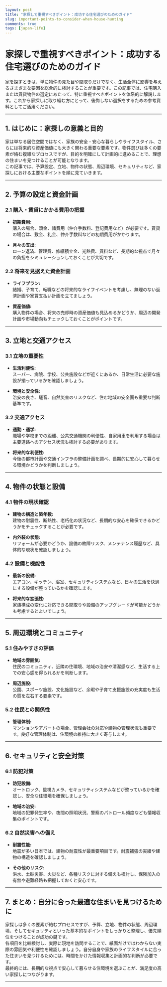 ```yaml
---
layout: post
title: "家探しで重視すべきポイント：成功する住宅選びのためのガイド"
slug: important-points-to-consider-when-house-hunting
comments: true
tags: [japan-life]
---
```

# 家探しで重視すべきポイント：成功する住宅選びのためのガイド

家を探すときは、単に物件の見た目や間取りだけでなく、生活全体に影響を与えるさまざまな要因を総合的に検討することが重要です。この記事では、住宅購入または賃貸物件の選定にあたって、特に重視すべきポイントを体系的に解説します。これから家探しに取り組む方にとって、後悔しない選択をするための参考資料としてご活用ください。

---

<script async src="https://pagead2.googlesyndication.com/pagead/js/adsbygoogle.js?client=ca-pub-7886659064712565"
     crossorigin="anonymous"></script>
<!-- 광고2 -->
<ins class="adsbygoogle"
     style="display:block"
     data-ad-client="ca-pub-7886659064712565"
     data-ad-slot="1101493367"
     data-ad-format="auto"
     data-full-width-responsive="true"></ins>
<script>
     (adsbygoogle = window.adsbygoogle || []).push({});
</script>

## 1. はじめに：家探しの意義と目的

家は単なる居住空間ではなく、家族の安全・安心な暮らしやライフスタイル、さらには将来的な資産価値にも大きく関わる重要な要素です。物件選びは多くの要素が絡む複雑なプロセスですが、目的を明確にして計画的に進めることで、理想の住まいを見つけることが可能となります。  
この記事では、予算設定、立地、物件の状態、周辺環境、セキュリティなど、家探しにおける主要なポイントを順に見ていきます。

---

## 2. 予算の設定と資金計画

<script async src="https://pagead2.googlesyndication.com/pagead/js/adsbygoogle.js?client=ca-pub-7886659064712565"
     crossorigin="anonymous"></script>
<!-- 광고2 -->
<ins class="adsbygoogle"
     style="display:block"
     data-ad-client="ca-pub-7886659064712565"
     data-ad-slot="1101493367"
     data-ad-format="auto"
     data-full-width-responsive="true"></ins>
<script>
     (adsbygoogle = window.adsbygoogle || []).push({});
</script>

### 2.1 購入・賃貸にかかる費用の把握

- **初期費用:**  
  購入の場合、頭金、諸費用（仲介手数料、登記費用など）が必要です。賃貸の場合は、敷金、礼金、仲介手数料などの初期費用がかかります。
  
- **月々の支出:**  
  ローン返済、管理費、修繕積立金、光熱費、賃料など、長期的な視点で月々の負担をシミュレーションしておくことが大切です。

### 2.2 将来を見据えた資金計画

- **ライフプラン:**  
  結婚、子育て、転職などの将来的なライフイベントを考慮し、無理のない返済計画や家賃支払い計画を立てましょう。
  
- **資産価値:**  
  購入物件の場合、将来の売却時の資産価値も見込めるかどうか、周辺の開発計画や市場動向もチェックしておくことがポイントです。

---

## 3. 立地と交通アクセス

<script async src="https://pagead2.googlesyndication.com/pagead/js/adsbygoogle.js?client=ca-pub-7886659064712565"
     crossorigin="anonymous"></script>
<!-- 광고2 -->
<ins class="adsbygoogle"
     style="display:block"
     data-ad-client="ca-pub-7886659064712565"
     data-ad-slot="1101493367"
     data-ad-format="auto"
     data-full-width-responsive="true"></ins>
<script>
     (adsbygoogle = window.adsbygoogle || []).push({});
</script>

### 3.1 立地の重要性

- **生活利便性:**  
  スーパー、病院、学校、公共施設などが近くにあるか、日常生活に必要な施設が揃っているかを確認しましょう。
  
- **環境と安全性:**  
  治安の良さ、騒音、自然災害のリスクなど、住む地域の安全面も重要な判断基準です。

### 3.2 交通アクセス

- **通勤・通学:**  
  職場や学校までの距離、公共交通機関の利便性、自家用車を利用する場合は主要道路へのアクセス状況も検討する必要があります。
  
- **将来的な利便性:**  
  今後の都市計画や交通インフラの整備計画を調べ、長期的に安心して暮らせる環境かどうかを判断しましょう。

---

## 4. 物件の状態と設備

<script async src="https://pagead2.googlesyndication.com/pagead/js/adsbygoogle.js?client=ca-pub-7886659064712565"
     crossorigin="anonymous"></script>
<!-- 광고2 -->
<ins class="adsbygoogle"
     style="display:block"
     data-ad-client="ca-pub-7886659064712565"
     data-ad-slot="1101493367"
     data-ad-format="auto"
     data-full-width-responsive="true"></ins>
<script>
     (adsbygoogle = window.adsbygoogle || []).push({});
</script>

### 4.1 物件の現状確認

- **建物の構造と築年数:**  
  建物の耐震性、断熱性、老朽化の状況など、長期的な安心を確保できるかどうかをチェックすることが必要です。
  
- **内外装の状態:**  
  リフォームが必要かどうか、設備の故障リスク、メンテナンス履歴など、具体的な現状を確認しましょう。

### 4.2 設備と機能性

- **最新の設備:**  
  エアコン、キッチン、浴室、セキュリティシステムなど、日々の生活を快適にする設備が整っているかを確認します。
  
- **将来的な拡張性:**  
  家族構成の変化に対応できる間取りや設備のアップグレードが可能かどうかも考慮するとよいでしょう。

---

## 5. 周辺環境とコミュニティ

<script async src="https://pagead2.googlesyndication.com/pagead/js/adsbygoogle.js?client=ca-pub-7886659064712565"
     crossorigin="anonymous"></script>
<!-- 광고2 -->
<ins class="adsbygoogle"
     style="display:block"
     data-ad-client="ca-pub-7886659064712565"
     data-ad-slot="1101493367"
     data-ad-format="auto"
     data-full-width-responsive="true"></ins>
<script>
     (adsbygoogle = window.adsbygoogle || []).push({});
</script>

### 5.1 住みやすさの評価

- **地域の雰囲気:**  
  住民のコミュニティ、近隣の住環境、地域の治安や清潔感など、生活する上での安心感を得られるかを判断します。
  
- **周辺施設:**  
  公園、スポーツ施設、文化施設など、余暇や子育て支援施設の充実度も生活の質を左右する要素です。

### 5.2 住民との関係性

- **管理体制:**  
  マンションやアパートの場合、管理会社の対応や建物の管理状況も重要です。良好な管理体制は、住環境の維持に大きく寄与します。

---

## 6. セキュリティと安全対策

<script async src="https://pagead2.googlesyndication.com/pagead/js/adsbygoogle.js?client=ca-pub-7886659064712565"
     crossorigin="anonymous"></script>
<!-- 광고2 -->
<ins class="adsbygoogle"
     style="display:block"
     data-ad-client="ca-pub-7886659064712565"
     data-ad-slot="1101493367"
     data-ad-format="auto"
     data-full-width-responsive="true"></ins>
<script>
     (adsbygoogle = window.adsbygoogle || []).push({});
</script>

### 6.1 防犯対策

- **防犯設備:**  
  オートロック、監視カメラ、セキュリティシステムなどが整っているかを確認し、安全な住環境を確保しましょう。
  
- **地域の治安:**  
  地域の犯罪発生率や、夜間の照明状況、警察のパトロール頻度なども情報収集のポイントです。

### 6.2 自然災害への備え

- **耐震性能:**  
  地震が多い日本では、建物の耐震性が最重要項目です。耐震補強の実績や建物の構造を確認しましょう。
  
- **その他のリスク:**  
  洪水、土砂災害、火災など、各種リスクに対する備えも検討し、保険加入の有無や避難経路も把握しておくと安心です。

---

## 7. まとめ：自分に合った最適な住まいを見つけるために

家探しは多くの要素が絡むプロセスですが、予算、立地、物件の状態、周辺環境、そしてセキュリティといった基本的なポイントをしっかりと整理し、優先順位をつけることが成功の鍵です。  
各項目を比較検討し、実際に現地を訪問することで、紙面だけではわからない実際の雰囲気や利便性を確認しましょう。自分自身や家族のライフスタイルに合った住まいを見つけるためには、時間をかけた情報収集と計画的な判断が必要です。  
最終的には、長期的な視点で安心して暮らせる住環境を選ぶことが、満足度の高い家探しにつながります。

---

<script async src="https://pagead2.googlesyndication.com/pagead/js/adsbygoogle.js?client=ca-pub-7886659064712565"
     crossorigin="anonymous"></script>
<!-- 광고2 -->
<ins class="adsbygoogle"
     style="display:block"
     data-ad-client="ca-pub-7886659064712565"
     data-ad-slot="1101493367"
     data-ad-format="auto"
     data-full-width-responsive="true"></ins>
<script>
     (adsbygoogle = window.adsbygoogle || []).push({});
</script>